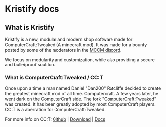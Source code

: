 # Kristify docs

## What is Kristify

Kristify is a new, modular and modern shop software made for ComputerCraft:Tweaked (A minecraft mod).
It was made for a bounty posted by some of the moderators in the [MCCM discord](https://discord.gg/mccm).

We focus on modularity and customization, while also providing a secure and bulletproof soultion.

### What is ComputerCraft:Tweaked / CC:T

Once upon a time a man named Daniel "Dan200" Ratcliffe decided to create the greatest minecraft mod of all time. Computercraft.
A few years later, he went dark on the ComputerCraft side.
The fork "ComputerCraft:Tweaked" was created. It has been greatly adopted by most ComputerCraft players. CC:T is a aberration for ComputerCraft:Tweaked.

For more info on CC:T:
[Github](https://github.com/cc-tweaked/CC-Tweaked/) | [Download](https://modrinth.com/mod/cc-tweaked) | [Docs](https://tweaked.cc/)